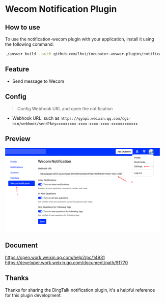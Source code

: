 # Wecom Notification Plugin

## How to use

To use the notification-wecom plugin with your application, install it using the following command:

```bash
./answer build --with github.com/lhui/incubator-answer-plugins/notification-wecom
```


## Feature

- Send message to Wecom

## Config

> Config Webhook URL and open the notification

- Webhook URL: such as `https://qyapi.weixin.qq.com/cgi-bin/webhook/send?key=xxxxxxxx-xxxx-xxxx-xxxx-xxxxxxxxxxxx`

## Preview

![Wecom Config](./docs/wecom-config.png)

## Document

https://open.work.weixin.qq.com/help2/pc/14931
https://developer.work.weixin.qq.com/document/path/91770

## Thanks

Thanks for sharing the DingTalk notification plugin, it's a helpful reference for this plugin development.
